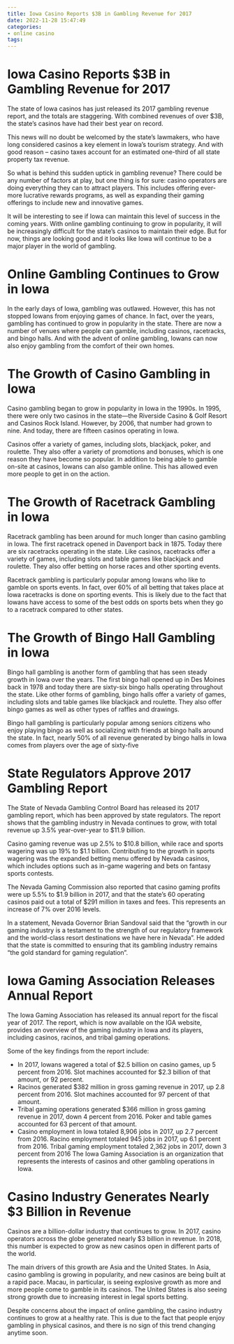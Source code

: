 ```yaml
---
title: Iowa Casino Reports $3B in Gambling Revenue for 2017 
date: 2022-11-28 15:47:49
categories:
- online casino
tags:
---
```



#  Iowa Casino Reports $3B in Gambling Revenue for 2017 

The state of Iowa casinos has just released its 2017 gambling revenue report, and the totals are staggering. With combined revenues of over $3B, the state’s casinos have had their best year on record.

This news will no doubt be welcomed by the state’s lawmakers, who have long considered casinos a key element in Iowa’s tourism strategy. And with good reason – casino taxes account for an estimated one-third of all state property tax revenue.

So what is behind this sudden uptick in gambling revenue? There could be any number of factors at play, but one thing is for sure: casino operators are doing everything they can to attract players. This includes offering ever-more lucrative rewards programs, as well as expanding their gaming offerings to include new and innovative games.

It will be interesting to see if Iowa can maintain this level of success in the coming years. With online gambling continuing to grow in popularity, it will be increasingly difficult for the state’s casinos to maintain their edge. But for now, things are looking good and it looks like Iowa will continue to be a major player in the world of gambling.

#  Online Gambling Continues to Grow in Iowa 

In the early days of Iowa, gambling was outlawed. However, this has not stopped Iowans from enjoying games of chance. In fact, over the years, gambling has continued to grow in popularity in the state. There are now a number of venues where people can gamble, including casinos, racetracks, and bingo halls. And with the advent of online gambling, Iowans can now also enjoy gambling from the comfort of their own homes.

# The Growth of Casino Gambling in Iowa 

Casino gambling began to grow in popularity in Iowa in the 1990s. In 1995, there were only two casinos in the state—the Riverside Casino & Golf Resort and Casinos Rock Island. However, by 2006, that number had grown to nine. And today, there are fifteen casinos operating in Iowa.

Casinos offer a variety of games, including slots, blackjack, poker, and roulette. They also offer a variety of promotions and bonuses, which is one reason they have become so popular. In addition to being able to gamble on-site at casinos, Iowans can also gamble online. This has allowed even more people to get in on the action.

# The Growth of Racetrack Gambling in Iowa 

Racetrack gambling has been around for much longer than casino gambling in Iowa. The first racetrack opened in Davenport back in 1875. Today there are six racetracks operating in the state. Like casinos, racetracks offer a variety of games, including slots and table games like blackjack and roulette. They also offer betting on horse races and other sporting events.

Racetrack gambling is particularly popular among Iowans who like to gamble on sports events. In fact, over 60% of all betting that takes place at Iowa racetracks is done on sporting events. This is likely due to the fact that Iowans have access to some of the best odds on sports bets when they go to a racetrack compared to other states.

# The Growth of Bingo Hall Gambling in Iowa 

Bingo hall gambling is another form of gambling that has seen steady growth in Iowa over the years. The first bingo hall opened up in Des Moines back in 1978 and today there are sixty-six bingo halls operating throughout the state. Like other forms of gambling, bingo halls offer a variety of games, including slots and table games like blackjack and roulette. They also offer bingo games as well as other types of raffles and drawings.

Bingo hall gambling is particularly popular among seniors citizens who enjoy playing bingo as well as socializing with friends at bingo halls around the state. In fact, nearly 50% of all revenue generated by bingo halls in Iowa comes from players over the age of sixty-five

#  State Regulators Approve 2017 Gambling Report 

The State of Nevada Gambling Control Board has released its 2017 gambling report, which has been approved by state regulators. The report shows that the gambling industry in Nevada continues to grow, with total revenue up 3.5% year-over-year to $11.9 billion.

Casino gaming revenue was up 2.5% to $10.8 billion, while race and sports wagering was up 19% to $1.1 billion. Contributing to the growth in sports wagering was the expanded betting menu offered by Nevada casinos, which includes options such as in-game wagering and bets on fantasy sports contests.

The Nevada Gaming Commission also reported that casino gaming profits were up 5.5% to $1.9 billion in 2017, and that the state’s 60 operating casinos paid out a total of $291 million in taxes and fees. This represents an increase of 7% over 2016 levels.

In a statement, Nevada Governor Brian Sandoval said that the “growth in our gaming industry is a testament to the strength of our regulatory framework and the world-class resort destinations we have here in Nevada”. He added that the state is committed to ensuring that its gambling industry remains “the gold standard for gaming regulation”.

#  Iowa Gaming Association Releases Annual Report 

The Iowa Gaming Association has released its annual report for the fiscal year of 2017. The report, which is now available on the IGA website, provides an overview of the gaming industry in Iowa and its players, including casinos, racinos, and tribal gaming operations.

Some of the key findings from the report include:

- In 2017, Iowans wagered a total of $2.5 billion on casino games, up 5 percent from 2016. Slot machines accounted for $2.3 billion of that amount, or 92 percent.
- Racinos generated $382 million in gross gaming revenue in 2017, up 2.8 percent from 2016. Slot machines accounted for 97 percent of that amount.
- Tribal gaming operations generated $366 million in gross gaming revenue in 2017, down 4 percent from 2016. Poker and table games accounted for 63 percent of that amount.
- Casino employment in Iowa totaled 8,906 jobs in 2017, up 2.7 percent from 2016. Racino employment totaled 945 jobs in 2017, up 6.1 percent from 2016. Tribal gaming employment totaled 2,362 jobs in 2017, down 3 percent from 2016
The Iowa Gaming Association is an organization that represents the interests of casinos and other gambling operations in Iowa.

#  Casino Industry Generates Nearly $3 Billion in Revenue

Casinos are a billion-dollar industry that continues to grow. In 2017, casino operators across the globe generated nearly $3 billion in revenue. In 2018, this number is expected to grow as new casinos open in different parts of the world.

The main drivers of this growth are Asia and the United States. In Asia, casino gambling is growing in popularity, and new casinos are being built at a rapid pace. Macau, in particular, is seeing explosive growth as more and more people come to gamble in its casinos. The United States is also seeing strong growth due to increasing interest in legal sports betting.

Despite concerns about the impact of online gambling, the casino industry continues to grow at a healthy rate. This is due to the fact that people enjoy gambling in physical casinos, and there is no sign of this trend changing anytime soon.